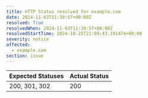 ```yaml
---
title: HTTP Status resolved for example.com
date: 2024-11-03T11:39:57+00:00Z
resolved: True
resolvedWhen: 2024-11-03T11:39:57+00:00Z
resolvedStartTime: 2024-10-25T21:09:43.191474+00:00
severity: notice
affected:
  - example.com
section: issue
---
```


| Expected Statuses | Actual Status  |
|-------------------|----------------|
| 200, 301, 302 | 200 |
